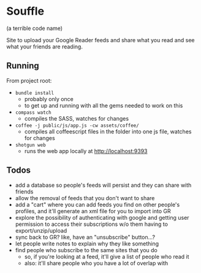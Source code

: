 # Souffle

(a terrible code name)

Site to upload your Google Reader feeds and share what you read and see what your friends are reading.

## Running

From project root:

* `bundle install`
    * probably only once
    * to get up and running with all the gems needed to work on this
* `compass watch`
    * compiles the SASS, watches for changes
* `coffee -j public/js/app.js -cw assets/coffee/`
    * compiles all coffeescript files in the folder into one js file, watches for changes
* `shotgun web`
    * runs the web app locally at <http://localhost:9393>

## Todos

* add a database so people's feeds will persist and they can share with friends
* allow the removal of feeds that you don't want to share
* add a "cart" where you can add feeds you find on other people's profiles, and it'll generate an xml file for you to import into GR
* explore the possibility of authenticating with google and getting user permission to access their subscriptions w/o them having to export/unzip/upload
* sync back to GR? like, have an "unsubscribe" button...?
* let people write notes to explain why they like something
* find people who subscribe to the same sites that you do
    * so, if you're looking at a feed, it'll give a list of people who read it
    * also: it'll share people who you have a lot of overlap with